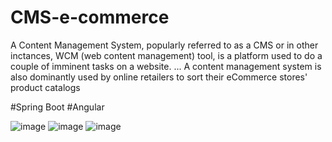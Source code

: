 # CMS-e-commerce
 A Content Management System, popularly referred to as a CMS or in other inctances, WCM (web content management) tool, is a platform used to do a couple of imminent tasks on a website. ... A content management system is also dominantly used by online retailers to sort their eCommerce stores' product catalogs
 
 #Spring Boot 
 #Angular

![image](https://user-images.githubusercontent.com/63879984/151690404-ca59ba41-b554-4c6c-9355-f8da2c8a6bff.png)
![image](https://user-images.githubusercontent.com/63879984/151692930-d98cb80f-9f2d-4a10-bea4-a3c376bd609e.png)
![image](https://user-images.githubusercontent.com/63879984/151692951-253e1e72-9b95-4dab-910b-4fe0c4228629.png)


